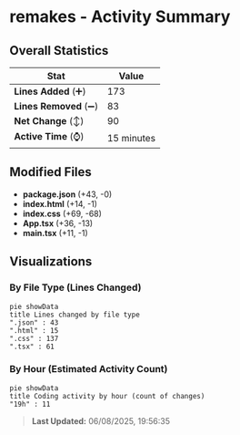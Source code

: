 # remakes - Activity Summary 

## Overall Statistics

| Stat                   | Value                                                             |
| ---------------------- | ----------------------------------------------------------------- |
| **Lines Added** (➕)   | 173                                          |
| **Lines Removed** (➖) | 83                                        |
| **Net Change** (↕)    | 90                |
| **Active Time** (⌚)   | 15 minutes |


## Modified Files
- **package.json** (+43, -0)
- **index.html** (+14, -1)
- **index.css** (+69, -68)
- **App.tsx** (+36, -13)
- **main.tsx** (+11, -1)

## Visualizations

### By File Type (Lines Changed)

```mermaid
pie showData
title Lines changed by file type
".json" : 43
".html" : 15
".css" : 137
".tsx" : 61
```

### By Hour (Estimated Activity Count)

```mermaid
pie showData
title Coding activity by hour (count of changes)
"19h" : 11
```


> **Last Updated:** 06/08/2025, 19:56:35